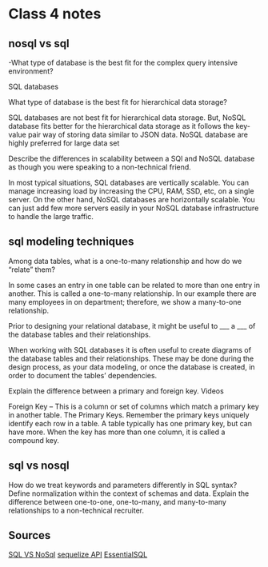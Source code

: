 # Class 4 notes

## nosql vs sql

-What type of database is the best fit for the complex query intensive environment?

SQL databases 

What type of database is the best fit for hierarchical data storage?

SQL databases are not best fit for hierarchical data storage. But, NoSQL database fits better for the hierarchical data storage as it follows the key-value pair way of storing data similar to JSON data. NoSQL database are highly preferred for large data set

Describe the differences in scalability between a SQl and NoSQL database as though you were speaking to a non-technical friend.

In most typical situations, SQL databases are vertically scalable. You can manage increasing load by increasing the CPU, RAM, SSD, etc, on a single server. On the other hand, NoSQL databases are horizontally scalable. You can just add few more servers easily in your NoSQL database infrastructure to handle the large traffic.

## sql modeling techniques

Among data tables, what is a one-to-many relationship and how do we “relate” them?

In some cases an entry in one table can be related to more than one entry in another.  This is called a one-to-many relationship.  In our example there are many employees in on department; therefore, we show a many-to-one relationship.

Prior to designing your relational database, it might be useful to ___ a ___ of the database tables and their relationships.

When working with SQL databases it is often useful to create diagrams of the database tables and their relationships.  These may be done during the design process, as  your data modeling, or once the database is created, in order to document the tables’ dependencies. 

Explain the difference between a primary and foreign key.
Videos

Foreign Key – This is a column or set of columns which match a primary key in another table.
The Primary Keys.  Remember the primary keys uniquely identify each row in a table.  A table typically has one primary key, but can have more.  When the key has more than one column, it is called a compound key.


## sql vs nosql

How do we treat keywords and parameters differently in SQL syntax?
Define normalization within the context of schemas and data.
Explain the difference between one-to-one, one-to-many, and many-to-many relationships to a non-technical recruiter.

## Sources
[SQL VS NoSql](https://www.thegeekstuff.com/2014/01/sql-vs-nosql-db/?utm_source=tuicool)
[sequelize API](https://sequelize.org/docs/v6/)
[EssentialSQL](https://www.essentialsql.com/get-ready-to-learn-sql-7-simplified-data-modeling/)
